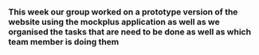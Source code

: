 ### This week our group worked on a prototype version of the website using the mockplus application as well as we organised the tasks that are need to be done as well as which team member is doing them
